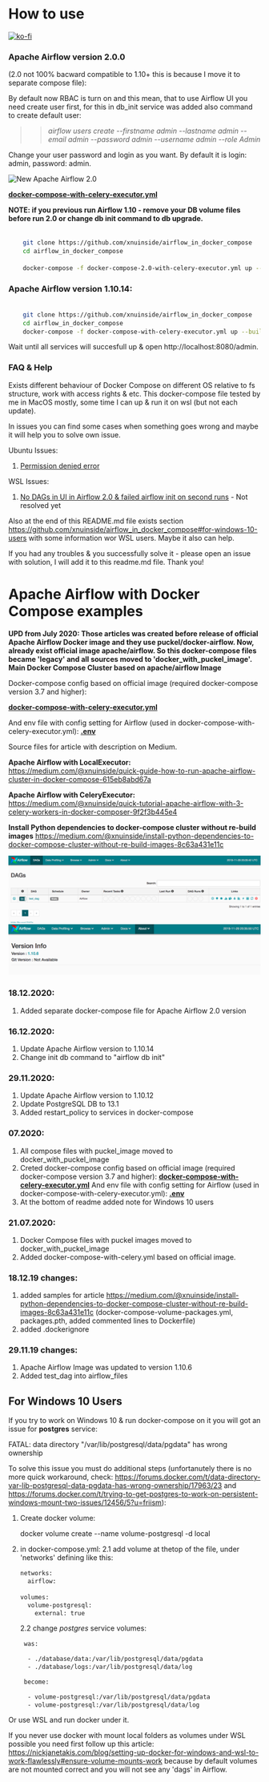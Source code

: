 # How to use

[![ko-fi](https://ko-fi.com/img/githubbutton_sm.svg)](https://ko-fi.com/Z8Z237B0Q)


### Apache Airflow version 2.0.0
(2.0 not 100% bacward compatible to 1.10+ this is because I move it to separate compose file):

By default now RBAC is turn on and this mean, that to use Airflow UI you need create user first, for this in db_init service was added also command to create default user:
>> *airflow users create --firstname admin --lastname admin --email admin --password admin --username admin --role Admin*

Change your user password and login as you want. By default it is login: admin, password: admin.

![New Apache Airflow 2.0](/docs/img/2.0.png?raw=true "Apache Airflow 2.0")


**[docker-compose-with-celery-executor.yml](docker-compose-2.0-with-celery-executor.yml)**

**NOTE: if you previous run Airflow 1.10 - remove your DB volume files before run 2.0 or change db init command to db upgrade.**

```bash

    git clone https://github.com/xnuinside/airflow_in_docker_compose
    cd airflow_in_docker_compose
    
    docker-compose -f docker-compose-2.0-with-celery-executor.yml up --build

```


### Apache Airflow version 1.10.14:
```bash

    git clone https://github.com/xnuinside/airflow_in_docker_compose
    cd airflow_in_docker_compose
    docker-compose -f docker-compose-with-celery-executor.yml up --build

```

Wait until all services will succesfull up & open http://localhost:8080/admin. 

### FAQ & Help

Exists different behaviour of Docker Compose on different OS relative to fs structure, work with access rights & etc. This docker-compose file tested by me in MacOS mostly, some time I can up & run it on wsl (but not each update). 

In issues you can find some cases when something goes wrong and maybe it will help you to solve own issue.

Ubuntu Issues:

1. [Permission denied error](https://github.com/xnuinside/airflow_in_docker_compose/issues/4)

WSL Issues:

1. [No DAGs in UI in Airflow 2.0 & failed airflow init on second runs](https://github.com/xnuinside/airflow_in_docker_compose/issues/10) - Not resolved yet


Also at the end of this README.md file exists section https://github.com/xnuinside/airflow_in_docker_compose#for-windows-10-users with some information wor WSL users. Maybe it also can help. 

If you had any troubles & you successfully solve it - please open an issue with solution, I will add it to this readme.md file. Thank you!


# Apache Airflow with Docker Compose examples
**UPD from July 2020: 
Those articles was created before release of official Apache Airflow Docker image and they use puckel/docker-airflow. 
Now, already exist official image apache/airflow. So this docker-compose files became 'legacy' 
and all sources moved to 'docker_with_puckel_image'.
Main Docker Compose Cluster based on  apache/airflow Image**

Docker-compose config based on official image (required docker-compose version 3.7 and higher):

**[docker-compose-with-celery-executor.yml](docker-compose-with-celery-executor.yml)**


And env file with config setting for Airflow (used in docker-compose-with-celery-executor.yml):
**[.env](.env)**


Source files for article with description on Medium.

**Apache Airflow with LocalExecutor:**
    <https://medium.com/@xnuinside/quick-guide-how-to-run-apache-airflow-cluster-in-docker-compose-615eb8abd67a>
    
**Apache Airflow with CeleryExecutor:**
    <https://medium.com/@xnuinside/quick-tutorial-apache-airflow-with-3-celery-workers-in-docker-composer-9f2f3b445e4>

**Install Python dependencies to docker-compose cluster without re-build images**
    <https://medium.com/@xnuinside/install-python-dependencies-to-docker-compose-cluster-without-re-build-images-8c63a431e11c>


![Main Apache Airflow UI](/docs/img/main.png?raw=true "Main Apache Airflow UI")
![Version](/docs/img/version.png?raw=true "Version Screen")


### 18.12.2020:
1. Added separate docker-compose file for Apache Airflow 2.0 version


### 16.12.2020:
1. Update Apache Airflow version to 1.10.14
2. Change  init db command to "airflow db init"


### 29.11.2020:
1. Update Apache Airflow version to 1.10.12
2. Update PostgreSQL DB to 13.1
3. Added restart_policy to services in docker-compose


### 07.2020:
1. All compose files with puckel_image moved to docker_with_puckel_image
2. Creted docker-compose config based on official image (required docker-compose version 3.7 and higher):
**[docker-compose-with-celery-executor.yml](docker-compose-with-celery-executor.yml)**
And env file with config setting for Airflow (used in docker-compose-with-celery-executor.yml):
**[.env](.env)**
3. At the bottom of readme added note for Windows 10 users


### 21.07.2020:
1. Docker Compose files with puckel images moved to docker_with_puckel_image
2. Added docker-compose-with-celery.yml based on official image.

### 18.12.19 changes:
1. added samples for article https://medium.com/@xnuinside/install-python-dependencies-to-docker-compose-cluster-without-re-build-images-8c63a431e11c (docker-compose-volume-packages.yml, packages.pth, added commented lines to Dockerfile)
2. added .dockerignore

### 29.11.19 changes:
1. Apache Airflow Image was updated to version 1.10.6
2. Added test_dag into airflow_files

## For Windows 10 Users
If you try to work on Windows 10 & run docker-compose on it you will got an issue for **postgres** service:

FATAL:  data directory "/var/lib/postgresql/data/pgdata" has wrong ownership

To solve this issue you must do additional steps (unfortanutely there is no more quick workaround, check: https://forums.docker.com/t/data-directory-var-lib-postgresql-data-pgdata-has-wrong-ownership/17963/23 and https://forums.docker.com/t/trying-to-get-postgres-to-work-on-persistent-windows-mount-two-issues/12456/5?u=friism):

1. Create docker volume:

    docker volume create --name volume-postgresql -d local


2. in docker-compose.yml:
    2.1 add volume at thetop of the file, under 'networks' defining like this:

    ``` 
    networks:
      airflow:

    volumes:
      volume-postgresql:
        external: true
    ```

    2.2 change *postgres* service volumes:

        was:  
    ```
      - ./database/data:/var/lib/postgresql/data/pgdata
      - ./database/logs:/var/lib/postgresql/data/log
    ```

        become:
    ```
      - volume-postgresql:/var/lib/postgresql/data/pgdata
      - volume-postgresql:/var/lib/postgresql/data/log
    ```

Or use WSL and run docker under it. 

If you never use docker with mount local folders as volumes under WSL possible you need first follow up this article: https://nickjanetakis.com/blog/setting-up-docker-for-windows-and-wsl-to-work-flawlessly#ensure-volume-mounts-work because by default volumes are not mounted correct and you will not see any 'dags' in Airflow. 
